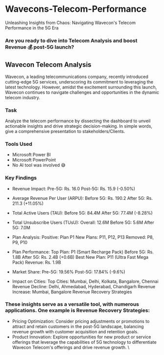 # Wavecons-Telecom-Performance

Unleashing Insights from Chaos: Navigating Wavecon's Telecom Performance in the 5G Era

### Are you ready to dive into Telecom Analysis and boost Revenue 💰 post-5G launch?

## Wavecon Telecom Analysis
Wavecon, a leading telecommunications company, recently introduced cutting-edge 5G services, underscoring its commitment to leveraging the latest technology. However, amidst the excitement surrounding this launch, Wavecon continues to navigate challenges and opportunities in the dynamic telecom industry.

### Task
Analyze the telecom performance by dissecting the dashboard to unveil actionable insights and drive strategic decision-making. In simple words, give a comprehensive presentation to stakeholders/Clients.

### Tools Used
- Microsoft Power BI
- Microsoft PowerPoint
- No AI tool was involved 😅

### Key Findings
- Revenue Impact:
Pre-5G: Rs. 16.0
Post-5G: Rs. 15.9 (-0.50%)

- Average Revenue Per User (ARPU):
Before 5G: Rs. 190.2
After 5G: Rs. 211.3 (+11.05%)

- Total Active Users (TAU):
Before 5G: 84.4M
After 5G: 77.4M (-8.28%)

- Total Unsubscribe Users (TUsU):
Overall: 12.6M
Before 5G: 5.6M
After 5G: 7.0M

- Plan Analysis:
Positive: Plan P1
New Plans: P11, P12, P13
Removed: P8, P9, P10

- Plan Performance:
Top Plan: P1 (Smart Recharge Pack)
Before 5G: Rs. 1.8B
After 5G: Rs. 2.4B (+0.6B)
Best New Plan: P11 (Ultra Fast Mega Pack)
Revenue: Rs. 1.9B

- Market Share:
Pre-5G: 19.56%
Post-5G: 17.84% (-9.6%)

- Impact on Cities:
Top Cities: Mumbai, Delhi, Kolkata, Bangalore, Chennai
Revenue Decline: Delhi, Ahmedabad, Hyderabad, Chandigarh
Revenue Increase: Mumbai, Bangalore
Revenue Recovery Strategies

### These insights serve as a versatile tool, with numerous applications. One example is Revenue Recovery Strategies:

- Pricing Optimization: Consider pricing adjustments or promotions to attract and retain customers in the post-5G landscape, balancing revenue growth with customer acquisition and retention goals.
- Product Innovation: Explore opportunities for new product or service offerings that leverage the capabilities of 5G technology to differentiate Wavecon Telecom's offerings and drive revenue growth.
\
